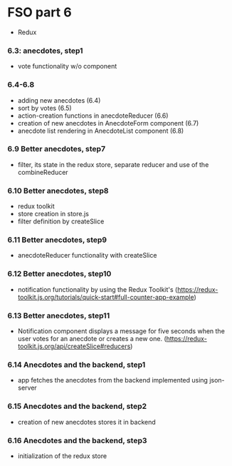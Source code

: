# FSO part 6

  - Redux

### 6.3: anecdotes, step1
  - vote functionality w/o component


### 6.4-6.8
  - adding new anecdotes (6.4)
  - sort by votes  (6.5)
  - action-creation functions in anecdoteReducer (6.6)
  - creation of new anecdotes in AnecdoteForm component (6.7)
  - anecdote list rendering in AnecdoteList component (6.8)

### 6.9 Better anecdotes, step7
  - filter, its state in the redux store, separate reducer and use of the combineReducer

### 6.10 Better anecdotes, step8
  - redux toolkit
  - store creation in store.js
  - filter definition by createSlice

### 6.11 Better anecdotes, step9
  - anecdoteReducer functionality with createSlice

### 6.12 Better anecdotes, step10
  - notification functionality by using the Redux Toolkit's
    (https://redux-toolkit.js.org/tutorials/quick-start#full-counter-app-example)

### 6.13 Better anecdotes, step11
  - Notification component displays a message for five seconds when the user votes for an anecdote or creates a new one.
    (https://redux-toolkit.js.org/api/createSlice#reducers)

### 6.14 Anecdotes and the backend, step1
  - app fetches the anecdotes from the backend implemented using json-server

### 6.15 Anecdotes and the backend, step2
  - creation of new anecdotes stores it in backend

### 6.16 Anecdotes and the backend, step3
  - initialization of the redux store